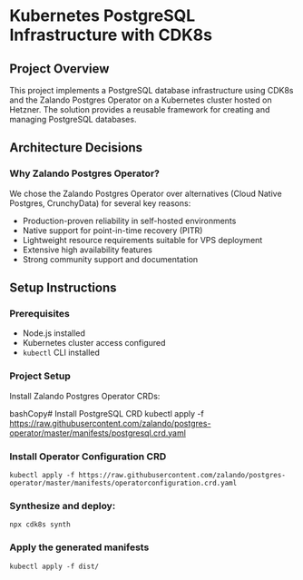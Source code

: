 # Kubernetes PostgreSQL Infrastructure with CDK8s

## Project Overview
This project implements a PostgreSQL database infrastructure using CDK8s and the Zalando Postgres Operator on a Kubernetes cluster hosted on Hetzner. The solution provides a reusable framework for creating and managing PostgreSQL databases.

## Architecture Decisions

### Why Zalando Postgres Operator?
We chose the Zalando Postgres Operator over alternatives (Cloud Native Postgres, CrunchyData) for several key reasons:
- Production-proven reliability in self-hosted environments
- Native support for point-in-time recovery (PITR)
- Lightweight resource requirements suitable for VPS deployment
- Extensive high availability features
- Strong community support and documentation

## Setup Instructions

### Prerequisites
- Node.js installed
- Kubernetes cluster access configured
- `kubectl` CLI installed

### Project Setup

Install Zalando Postgres Operator CRDs:

bashCopy# Install PostgreSQL CRD
kubectl apply -f https://raw.githubusercontent.com/zalando/postgres-operator/master/manifests/postgresql.crd.yaml

### Install Operator Configuration CRD

```kubectl apply -f https://raw.githubusercontent.com/zalando/postgres-operator/master/manifests/operatorconfiguration.crd.yaml```

### Synthesize and deploy:

```npx cdk8s synth```

### Apply the generated manifests
```kubectl apply -f dist/```